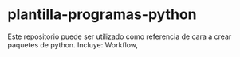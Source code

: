 # plantilla-programas-python
Este repositorio puede ser utilizado como referencia de cara a crear paquetes de python. Incluye: Workflow, 
